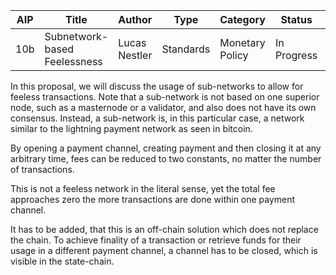 | AIP | Title | Author | Type | Category | Status | Created |
|---|---|---|---|---|---|---|
| 10b | Subnetwork-based Feelessness | Lucas Nestler | Standards | Monetary Policy | In Progress | 17th of July |

In this proposal, we will discuss the usage of sub-networks to allow for feeless transactions. Note that a sub-network is not based on one superior node, such as a masternode or a validator, and also does not have its own consensus. Instead, a sub-network is, in this particular case, a network similar to the lightning payment network as seen in bitcoin. 

By opening a payment channel, creating payment and then closing it at any arbitrary time, fees can be reduced to two constants, no matter the number of transactions. 

This is not a feeless network in the literal sense, yet the total fee approaches zero the more transactions are done within one payment channel. 

It has to be added, that this is an off-chain solution which does not replace the chain. To achieve finality of a transaction or retrieve funds for their usage in a different payment channel, a channel has to be closed, which is visible in the state-chain.
